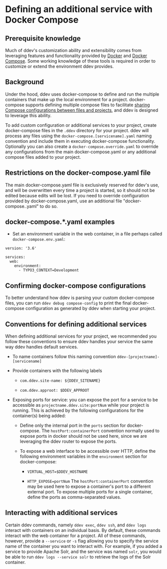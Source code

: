<h1>Defining an additional service with Docker Compose</h1>

## Prerequisite knowledge

Much of ddev's customization ability and extensibility comes from leveraging features and functionality provided by [Docker](https://docs.docker.com/) and [Docker Compose](https://docs.docker.com/compose/overview/). Some working knowledge of these tools is required in order to customize or extend the environment ddev provides.

## Background

Under the hood, ddev uses docker-compose to define and run the multiple containers that make up the local environment for a project. docker-compose supports defining multiple compose files to facilitate [sharing Compose configurations between files and projects](https://docs.docker.com/compose/extends/), and ddev is designed to leverage this ability.

To add custom configuration or additional services to your project, create docker-compose files in the `.ddev` directory for your project. ddev will process any files using the `docker-compose.[servicename].yaml` naming convention and include them in executing docker-compose functionality. Optionally you can also create a `docker-compose.override.yaml` to override any configurations from the main docker-compose.yaml or any additional compose files added to your project.

## Restrictions on the docker-compose.yaml file

The main docker-compose.yaml file is exclusively reserved for ddev's use, and will be overwritten every time a project is started, so it should not be edited because edits will be lost. If you need to override configuration provided by docker-compose.yaml, use an additional file "docker-compose.<whatever>.yaml" to do so.

## docker-compose.*.yaml examples

* Set an environment variable in the web container, in a file perhaps called `docker-compose.env.yaml`:

```
version: '3.6'

services:
  web:
    environment:
      - TYPO3_CONTEXT=Development
```

## Confirming docker-compose configurations

To better understand how ddev is parsing your custom docker-compose files, you can run `ddev debug compose-config` to print the final docker-compose configuration as generated by ddev when starting your project.

## Conventions for defining additional services

When defining additional services for your project, we recommended you follow these conventions to ensure ddev handles your service the same way ddev handles default services.

- To name containers follow this naming convention `ddev-[projectname]-[servicename]`

- Provide containers with the following labels

  - `com.ddev.site-name: ${DDEV_SITENAME}`

  - `com.ddev.approot: $DDEV_APPROOT`

- Exposing ports for service: you can expose the port for a service to be accessible as `projectname.ddev.site:portNum` while your project is running. This is achieved by the following configurations for the container(s) being added:

  - Define only the internal port in the `ports` section for docker-compose. The `hostPort:containerPort` convention normally used to expose ports in docker should not be used here, since we are leveraging the ddev router to expose the ports.

  - To expose a web interface to be accessible over HTTP, define the following environment variables in the `environment` section for docker-compose:

    - `VIRTUAL_HOST=$DDEV_HOSTNAME`

    - `HTTP_EXPOSE=portNum` The `hostPort:containerPort` convention may be used here to expose a container's port to a different external port. To expose multiple ports for a single container, define the ports as comma-separated values.

## Interacting with additional services

Certain ddev commands, namely `ddev exec`, `ddev ssh`, and `ddev logs` interact with containers on an individual basis. By default, these commands interact with the web container for a project. All of these commands, however, provide a `--service` or `-s` flag allowing you to specify the service name of the container you want to interact with. For example, if you added a service to provide Apache Solr, and the service was named `solr`, you would be able to run `ddev logs --service solr` to retrieve the logs of the Solr container.

